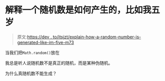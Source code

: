 # 解释一个随机数是如何产生的，比如我五岁

> 原文:[https://dev . to/itsjzt/explain-how-a-random-number-is-generated-like-im-five-m73](https://dev.to/itsjzt/explain-how-a-random-number-is-generated-like-im-five-m73)

当我们把`Math.random()`放在

我总是听人说随机数不是真正的随机，而是某种伪随机。

为什么真随机数不能生成？